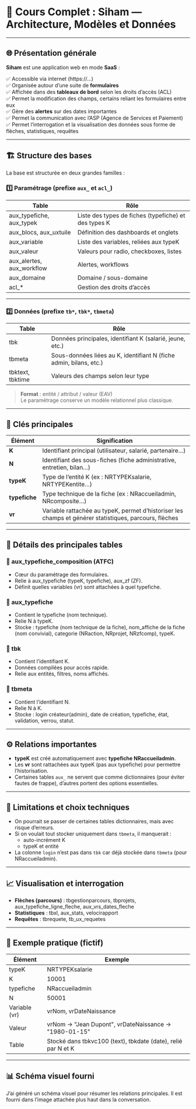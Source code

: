
# 📘 Cours Complet : Siham — Architecture, Modèles et Données

---

## 🌐 Présentation générale

**Siham** est une application web en mode **SaaS** :

✅ Accessible via internet (https://…)  
✅ Organisée autour d’une suite de **formulaires**  
✅ Affichée dans des **tableaux de bord** selon les droits d’accès (ACL)  
✅ Permet la modification des champs, certains reliant les formulaires entre eux  
✅ Gère des **alertes** sur des dates importantes  
✅ Permet la communication avec l’ASP (Agence de Services et Paiement)  
✅ Permet l’interrogation et la visualisation des données sous forme de flèches, statistiques, requêtes

---

## 🏗️ Structure des bases

La base est structurée en deux grandes familles :

### 1️⃣ **Paramétrage (prefixe `aux_` et `acl_`)**

| Table                       | Rôle                                                        |
|-----------------------------|-------------------------------------------------------------|
| aux_typefiche, aux_typek    | Liste des types de fiches (typefiche) et des types K        |
| aux_blocs, aux_uxtuile      | Définition des dashboards et onglets                        |
| aux_variable                | Liste des variables, reliées aux typeK                      |
| aux_valeur                 | Valeurs pour radio, checkboxes, listes                      |
| aux_alertes, aux_workflow   | Alertes, workflows                                         |
| aux_domaine                | Domaine / sous-domaine                                      |
| acl_*                      | Gestion des droits d’accès                                  |

---

### 2️⃣ **Données (prefixe `tb*`, `tbk*`, `tbmeta`)**

| Table              | Rôle                                                                |
|--------------------|---------------------------------------------------------------------|
| tbk               | Données principales, identifiant K (salarié, jeune, etc.)            |
| tbmeta            | Sous-données liées au K, identifiant N (fiche admin, bilans, etc.)  |
| tbktext, tbktime  | Valeurs des champs selon leur type                                  |

> **Format** : entité / attribut / valeur (EAV)  
> Le paramétrage conserve un modèle relationnel plus classique.

---

## 🔑 Clés principales

| Élément   | Signification                                                                                           |
|-----------|--------------------------------------------------------------------------------------------------------|
| **K**    | Identifiant principal (utilisateur, salarié, partenaire…)                                               |
| **N**    | Identifiant des sous-fiches (fiche administrative, entretien, bilan…)                                   |
| **typeK**| Type de l’entité K (ex : NRTYPEKsalarie, NRTYPEKentite…)                                                |
| **typefiche** | Type technique de la fiche (ex : NRaccueiladmin, NRcomposite…)                                    |
| **vr**   | Variable rattachée au typeK, permet d’historiser les champs et générer statistiques, parcours, flèches  |

---

## 📂 Détails des principales tables

### 📌 aux_typefiche_composition (ATFC)
- Cœur du paramétrage des formulaires.
- Relie à aux_typefiche (typeK, typefiche), aux_zf (ZF).
- Définit quelles variables (vr) sont attachées à quel typefiche.

### 📌 aux_typefiche
- Contient le typefiche (nom technique).
- Relie N à typeK.
- Stocke : typefiche (nom technique de la fiche), nom_affiche de la fiche (nom convivial), categorie (NRaction, NRprojet, NRzfcomp), typeK.

### 📌 tbk
- Contient l’identifiant K.
- Données compilées pour accès rapide.
- Relie aux entités, filtres, noms affichés.

### 📌 tbmeta
- Contient l’identifiant N.
- Relie N à K.
- Stocke : login créateur(admin), date de création, typefiche, état, validation, verrou, statut.


---

## ⚙️ Relations importantes

- **typeK** est créé automatiquement avec **typefiche NRaccueiladmin**.
- Les **vr** sont rattachées aux typeK (pas aux typefiche) pour permettre l’historisation.
- Certaines tables `aux_` ne servent que comme dictionnaires (pour éviter fautes de frappe), d’autres portent des options essentielles.

---

## 🛑 Limitations et choix techniques

- On pourrait se passer de certaines tables dictionnaires, mais avec risque d’erreurs.
- Si on voulait tout stocker uniquement dans `tbmeta`, il manquerait :
    - auto-incrément K
    - typeK et entité
- La colonne `login` n’est pas dans `tbk` car déjà stockée dans `tbmeta` (pour NRaccueiladmin).

---

## 📈 Visualisation et interrogation

- **Flèches (parcours)** : tbgestionparcours, tbprojets, aux_typefiche_ligne_fleche, aux_vrs_dates_fleche
- **Statistiques** : tbxl, aux_stats, velocirapport
- **Requêtes** : tbrequete, tb_ux_requetes

---

## 💬 Exemple pratique (fictif)

| Élément        | Exemple                                                                                          |
|---------------|--------------------------------------------------------------------------------------------------|
| typeK         | NRTYPEKsalarie                                                                                   |
| K            | 10001                                                                                            |
| typefiche    | NRaccueiladmin                                                                                   |
| N            | 50001                                                                                            |
| Variable (vr)| vrNom, vrDateNaissance                                                                            |
| Valeur       | vrNom → "Jean Dupont", vrDateNaissance → "1980-01-15"                                             |
| Table        | Stocké dans tbkvc100 (text), tbkdate (date), relié par N et K                                     |

---

## 📊 Schéma visuel fourni

J’ai généré un schéma visuel pour résumer les relations principales. Il est fourni dans l’image attachée plus haut dans la conversation.

